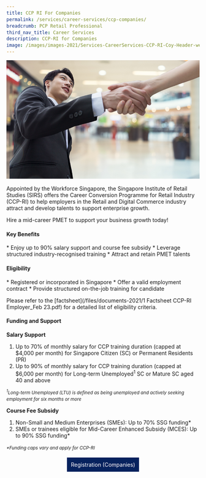 ```yaml
---
title: CCP RI For Companies
permalink: /services/career-services/ccp-companies/
breadcrumb: PCP Retail Professional
third_nav_title: Career Services
description: CCP-RI for Companies
image: /images/images-2021/Services-CareerServices-CCP-RI-Coy-Header-web.png
---
```

![Image of CCP-RI for Companies](/images/images-2021/Services-CareerServices-CCP-RI-Coy-Header-web.png)

Appointed by the Workforce Singapore, the Singapore Institute of Retail Studies (SIRS) offers the Career Conversion Programme for Retail Industry (CCP-RI) to help employers in the Retail and Digital Commerce industry attract and develop talents to support enterprise growth. 

Hire a mid-career PMET to support your business growth today!

<h4>Key Benefits</h4>
* Enjoy up to 90% salary support and course fee subsidy
* Leverage structured industry-recognised training
* Attract and retain PMET talents


<h4>Eligibility</h4>
* Registered or incorporated in Singapore
* Offer a valid employment contract
* Provide structured on-the-job training for candidate

Please refer to the [factsheet](/files/documents-2021/1 Factsheet CCP-RI Employer_Feb 23.pdf) for a detailed list of eligibility criteria.

<h4>Funding and Support</h4>

<b>Salary Support</b>
<ol>
	<li>Up to 70% of monthly salary for CCP training duration (capped at $4,000 per month) for Singapore Citizen (SC) or Permanent Residents (PR)</li>
	<li>Up to 90% of monthly salary for CCP training duration (capped at $6,000 per month) for Long-term Unemployed<sup>1</sup> SC or Mature SC aged 40 and above</li>
	</ol>

<small><i><sup>1</sup>Long-term Unemployed (LTU) is defined as being unemployed and actively seeking employment for six months or more</i></small>
	
<b>Course Fee Subsidy</b>
<ol>
	<li>Non-Small and Medium Enterprises (SMEs): Up to 70% SSG funding*</li>
	<li>SMEs or trainees eligible for Mid-Career Enhanced Subsidy (MCES): Up to 90% SSG funding*</li>
	</ol>

<small><i>*Funding caps vary and apply for CCP-RI</i></small>

<center><a href="/files/documents-2021/Reg_Companies_CCP for Retail Industry_Application Form (new hires).pdf" style="background-color:#06225e; border:white; color:white; padding: 10px 10px; text-align:center; display:inline-block; margin: 4px 2px; cursor:pointer;text-decoration:none;">Registration (Companies)</a></center>